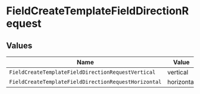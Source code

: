 # FieldCreateTemplateFieldDirectionRequest


## Values

| Name                                                 | Value                                                |
| ---------------------------------------------------- | ---------------------------------------------------- |
| `FieldCreateTemplateFieldDirectionRequestVertical`   | vertical                                             |
| `FieldCreateTemplateFieldDirectionRequestHorizontal` | horizontal                                           |